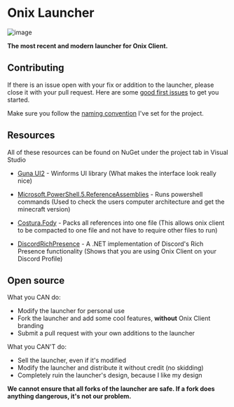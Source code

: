 # Onix Launcher
![image](https://user-images.githubusercontent.com/20384051/167514540-ce650320-cf6d-4285-80d0-eb4030e627e7.png)

**The most recent and modern launcher for Onix Client.**

## Contributing
If there is an issue open with your fix or addition to the launcher, please close it with your pull request. Here are some [good first issues](https://github.com/notcarlton/OnixLauncher/labels/good%20first%20issue) to get you started.

Make sure you follow the [naming convention](https://github.com/notcarlton/OnixLauncher/blob/main/NAMING.md) I've set for the project.

## Resources 
All of these resources can be found on NuGet under the project tab in Visual Studio
 - [Guna UI2](https://www.nuget.org/packages/Guna.UI2.WinForms/2.0.3.2?_src=template) - Winforms UI library (What makes the interface look really nice)
 - [Microsoft.PowerShell.5.ReferenceAssemblies](https://www.nuget.org/packages/Microsoft.PowerShell.5.ReferenceAssemblies/1.1.0?_src=template) - Runs powershell commands (Used to check the users computer architecture and get the minecraft version)
 - [Costura.Fody](https://www.nuget.org/packages/Costura.Fody/5.7.0?_src=template) - Packs all references into one file (This allows onix client to be compacted to one file and not have to require other files to run)

 - [DiscordRichPresence](https://www.nuget.org/packages/DiscordRichPresence/1.0.175?_src=template) - A .NET implementation of Discord's Rich Presence functionality (Shows that you are using Onix Client on your Discord Profile)

## Open source
What you CAN do:
- Modify the launcher for personal use
- Fork the launcher and add some cool features, **without** Onix Client branding
- Submit a pull request with your own additions to the launcher

What you CAN'T do:
- Sell the launcher, even if it's modified
- Modify the launcher and distribute it without credit (no skidding)
- Completely ruin the launcher's design, because I like my design

**We cannot ensure that all forks of the launcher are safe. If a fork does anything dangerous, it's not our problem.**
